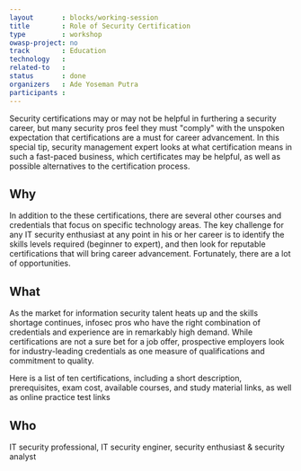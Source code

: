 ```yaml
---
layout       : blocks/working-session
title        : Role of Security Certification
type         : workshop
owasp-project: no
track        : Education
technology   :
related-to   :
status       : done
organizers   : Ade Yoseman Putra
participants :
---
```


Security certifications may or may not be helpful in furthering a security career, but many security pros feel they must "comply" with the unspoken expectation that certifications are a must for career advancement. In this special tip, security management expert looks at what certification means in such a fast-paced business, which certificates may be helpful, as well as possible alternatives to the certification process.

## Why

In addition to the these certifications, there are several other courses and credentials that focus on specific technology areas. The key challenge for any IT security enthusiast at any point in his or her career is to identify the skills levels required (beginner to expert), and then look for reputable certifications that will bring career advancement. Fortunately, there are a lot of opportunities.

## What

As the market for information security talent heats up and the skills shortage continues, infosec pros who have the right combination of credentials and experience are in remarkably high demand. While certifications are not a sure bet for a job offer, prospective employers look for industry-leading credentials as one measure of qualifications and commitment to quality.

Here is a list of ten certifications, including a short description, prerequisites, exam cost, available courses, and study material links, as well as online practice test links

## Who

IT security professional, IT security enginer, security enthusiast & security analyst
